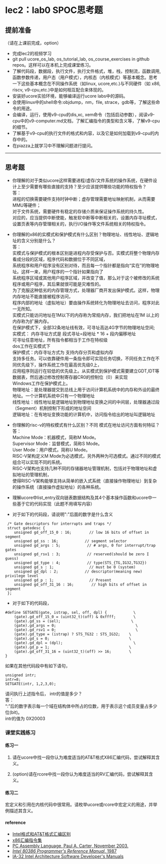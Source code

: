# lec2：lab0 SPOC思考题

## **提前准备**
（请在上课前完成，option）

- 完成lec2的视频学习
- git pull ucore_os_lab, os_tutorial_lab, os_course_exercises  in github repos。这样可以在本机上完成课堂练习。
- 了解代码段，数据段，执行文件，执行文件格式，堆，栈，控制流，函数调用,函数参数传递，用户态（用户模式），内核态（内核模式）等基本概念。思考一下这些基本概念在不同操作系统（如linux, ucore,etc.)与不同硬件（如 x86, riscv, v9-cpu,etc.)中是如何相互配合来体现的。
- 安装好ucore实验环境，能够编译运行ucore labs中的源码。
- 会使用linux中的shell命令:objdump，nm，file, strace，gdb等，了解这些命令的用途。
- 会编译，运行，使用v9-cpu的dis,xc, xem命令（包括启动参数），阅读v9-cpu中的v9\-computer.md文档，了解汇编指令的类型和含义等，了解v9-cpu的细节。
- 了解基于v9-cpu的执行文件的格式和内容，以及它是如何加载到v9-cpu的内存中的。
- 在piazza上就学习中不理解问题进行提问。

---

## 思考题

- 你理解的对于类似ucore这样需要进程/虚存/文件系统的操作系统，在硬件设计上至少需要有哪些直接的支持？至少应该提供哪些功能的特权指令？<br>
答：<br>
进程的切换需要硬件支持时钟中断；虚存管理需要地址映射机制，从而需要MMU等硬件；<br>
对于文件系统，需要硬件有稳定的存储介质来保证操作系统的持久性。 <br>
对应的，应当提供中断使能，触发软中断等中断相关的，设置内存寻址模式，设置页表等内存管理相关的，执行I/O操作等文件系统相关的特权指令。


- 你理解的x86的实模式和保护模式有什么区别？物理地址、线性地址、逻辑地址的含义分别是什么？<br>
答：<br>
实模式与保护模式的根本区别是进程内存受保护与否。实模式将整个物理内存看成分段的区域，程序代码和数据位于不同区域，<br>
系统程序和用户程序没有区别对待，而且每一个指针都是指向“实在”的物理地址。这样一来，用户程序的一个指针如果指向了<br>
系统程序区域或其他用户程序区域，并改变了值，那么对于这个被修改的系统程序或用户程序，其后果就很可能是灾难性的。<br>
为了克服这种低劣的内存管理方式，处理器厂商开发出保护模式。这样，物理内存地址不能直接被程序访问，<br>
程序内部的地址（虚拟地址）要由操作系统转化为物理地址去访问，程序对此一无所知。<br>
实模式只能访问地址在1M以下的内存称为常规内存，我们把地址在1M 以上的内存称为扩展内存。<br>
在保护模式下，全部32条地址线有效，可寻址高达4G字节的物理地址空间;<br>
实模式：  内存寻址方式是 段式寻址=段地址 * 16 + 段内偏移地址<br>
         可寻址任意地址，所有指令都相当于工作在特权级<br>
         dos工作在实模式下<br>
保护模式：内存寻址方式为 支持内存分页和虚拟内存<br>
         支持多任务。可以依靠硬件用一条指令即可实现任务切换，不同任务工作在不同优先级下，操作系统工作在最高优先级0上，<br>
         应用程序则运行在较低的优先级上。从实模式到保护模式需要建立GDT,IDT等数据表，然后通过修改控制寄存器CR0的控制位（0）来实现<br>
         Windows工作在保护模式上。<br>
物理地址：是处理器提交到总线上用于访问计算机系统中的内存和外设的最终地址。一个计算机系统中只有一个物理地址<br>
线性地址：线性地址是逻辑地址到物理地址变换之间的中间层，处理器通过段（Segment）机制控制下形成的地址空间<br>
逻辑地址：在有地址变换功能的计算机中，访问指令给出的地址叫逻辑地址<br>

- 你理解的risc-v的特权模式有什么区别？不同 模式在地址访问方面有何特征？<br>
答：<br>
Machine Mode：机器模式，简称M Mode。<br>
Supervisor Mode：监督模式，简称S Mode。<br>
User Mode：用户模式，简称U Mode。<br>
RISC-V架构定义M Mode为必选模式，另外两种为可选模式。通过不同的模式组合可以实现不同的系统。<br>
RISC-V架构也支持几种不同的存储器地址管理机制，包括对于物理地址和虚拟地址的管理机制，<br>
使得RISC-V架构能够支持从简单的嵌入式系统（直接操作物理地址）到复杂的操作系统（直接操作虚拟地址）的各种系统。<br>

- 理解ucore中list_entry双向链表数据结构及其4个基本操作函数和ucore中一些基于它的代码实现（此题不用填写内容）

- 对于如下的代码段，请说明":"后面的数字是什么含义
```
 /* Gate descriptors for interrupts and traps */
 struct gatedesc {
    unsigned gd_off_15_0 : 16;        // low 16 bits of offset in segment
    unsigned gd_ss : 16;            // segment selector
    unsigned gd_args : 5;            // # args, 0 for interrupt/trap gates
    unsigned gd_rsv1 : 3;            // reserved(should be zero I guess)
    unsigned gd_type : 4;            // type(STS_{TG,IG32,TG32})
    unsigned gd_s : 1;                // must be 0 (system)
    unsigned gd_dpl : 2;            // descriptor(meaning new) privilege level
    unsigned gd_p : 1;                // Present
    unsigned gd_off_31_16 : 16;        // high bits of offset in segment
 };
```

- 对于如下的代码段，

```
#define SETGATE(gate, istrap, sel, off, dpl) {            \
    (gate).gd_off_15_0 = (uint32_t)(off) & 0xffff;        \
    (gate).gd_ss = (sel);                                \
    (gate).gd_args = 0;                                    \
    (gate).gd_rsv1 = 0;                                    \
    (gate).gd_type = (istrap) ? STS_TG32 : STS_IG32;    \
    (gate).gd_s = 0;                                    \
    (gate).gd_dpl = (dpl);                                \
    (gate).gd_p = 1;                                    \
    (gate).gd_off_31_16 = (uint32_t)(off) >> 16;        \
}
```
如果在其他代码段中有如下语句，
```
unsigned intr;
intr=8;
SETGATE(intr, 1,2,3,0);
```
请问执行上述指令后， intr的值是多少？<br>
答：<br>
“:”后的数字表示每一个域在结构体中所占的位数，用于表示这个成员变量占多少位(bit)。<br>
intr的值为 0X20003<br>

### 课堂实践练习

#### 练习一

1. 请在ucore中找一段你认为难度适当的AT&T格式X86汇编代码，尝试解释其含义。

2. (option)请在rcore中找一段你认为难度适当的RV汇编代码，尝试解释其含义。

#### 练习二

宏定义和引用在内核代码中很常用。请枚举ucore或rcore中宏定义的用途，并举例描述其含义。

#### reference
 - [Intel格式和AT&T格式汇编区别](http://www.cnblogs.com/hdk1993/p/4820353.html)
 - [x86汇编指令集  ](http://hiyyp1234.blog.163.com/blog/static/67786373200981811422948/)
 - [PC Assembly Language, Paul A. Carter, November 2003.](https://pdos.csail.mit.edu/6.828/2016/readings/pcasm-book.pdf)
 - [*Intel 80386 Programmer's Reference Manual*, 1987](https://pdos.csail.mit.edu/6.828/2016/readings/i386/toc.htm)
 - [IA-32 Intel Architecture Software Developer's Manuals](http://www.intel.com/content/www/us/en/processors/architectures-software-developer-manuals.html)
